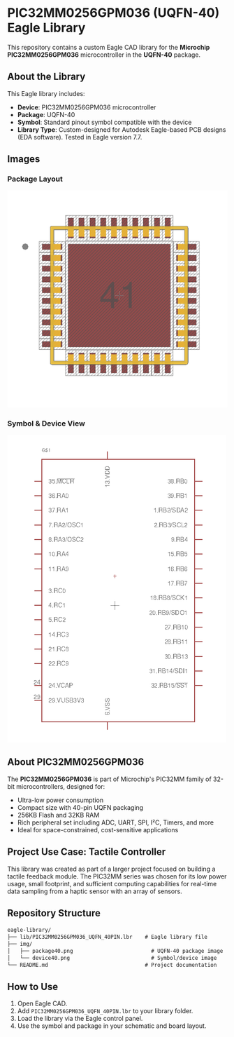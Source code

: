 # PIC32MM0256GPM036 (UQFN-40) Eagle Library

This repository contains a custom Eagle CAD library for the **Microchip PIC32MM0256GPM036** microcontroller in the **UQFN-40** package.

## About the Library

This Eagle library includes:

- **Device**: PIC32MM0256GPM036 microcontroller
- **Package**: UQFN-40
- **Symbol**: Standard pinout symbol compatible with the device
- **Library Type**: Custom-designed for Autodesk Eagle-based PCB designs (EDA software). Tested in Eagle version 7.7.

## Images

### Package Layout  
![Image of the Package](img/package40.png)

### Symbol & Device View  
![Image of the Device](img/device40.png)

## About PIC32MM0256GPM036

The **PIC32MM0256GPM036** is part of Microchip's PIC32MM family of 32-bit microcontrollers, designed for:

- Ultra-low power consumption
- Compact size with 40-pin UQFN packaging
- 256KB Flash and 32KB RAM
- Rich peripheral set including ADC, UART, SPI, I²C, Timers, and more
- Ideal for space-constrained, cost-sensitive applications

## Project Use Case: Tactile Controller

This library was created as part of a larger project focused on building a tactile feedback module. The PIC32MM series was chosen for its low power usage, small footprint, and sufficient computing capabilities for real-time data sampling from a haptic sensor with an array of sensors.

## Repository Structure

```
eagle-library/
├── lib/PIC32MM0256GPM036_UQFN_40PIN.lbr    # Eagle library file
├── img/
│   ├── package40.png                         # UQFN-40 package image
│   └── device40.png                          # Symbol/device image
└── README.md                               # Project documentation
```

## How to Use

1. Open Eagle CAD.
2. Add `PIC32MM0256GPM036_UQFN_40PIN.lbr` to your library folder.
3. Load the library via the Eagle control panel.
4. Use the symbol and package in your schematic and board layout.


